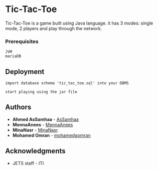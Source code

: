 

# Tic-Tac-Toe
Tic-Tac-Toe is a game built using Java language. it has 3 modes: single mode, 2 players and play through the network.


### Prerequisites


```
JVM
mariaDB
```

## Deployment


```
import database schema 'tic_tac_toe.sql' into your DBMS
```


```
start playing using the jar file
```


## Authors
* **Ahmed AsSamhaa** -  [AsSamhaa](https://github.com/AsSamhaa)
* **MennaAnees** -  [MennaAnees](https://github.com/MennaAnees)
* **MinaNasr** -  [MinaNasr](https://github.com/MinaNasr)
* **Mohamed Omran** -  [mohamedgomran](https://github.com/mohamedgomran)

## Acknowledgments

* JETS staff - ITI 
